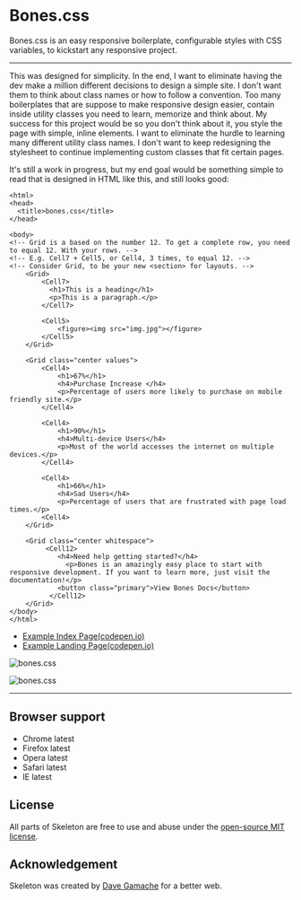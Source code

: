 # Bones.css
Bones.css is an easy responsive boilerplate, configurable styles with CSS variables, to kickstart any responsive project.

---

This was designed for simplicity. In the end, I want to eliminate having the dev make a million different decisions to design a simple site. I don't want them to think about class names or how to follow a convention. Too many boilerplates that are suppose to make responsive design easier, contain inside utility classes you need to learn, memorize and think about. My success for this project would be so you don't think about it, you style the page with simple, inline elements. I want to eliminate the hurdle to learning many different utility class names. I don't want to keep redesigning the stylesheet to continue implementing custom classes that fit certain pages. 

It's still a work in progress, but my end goal would be something simple to read that is designed in HTML like this, and still looks good:
```
<html>
<head>
  <title>bones.css</title>
</head>

<body>
<!-- Grid is a based on the number 12. To get a complete row, you need to equal 12. With your rows. -->
<!-- E.g. Cell7 + Cell5, or Cell4, 3 times, to equal 12. -->
<!-- Consider Grid, to be your new <section> for layouts. -->
    <Grid>
        <Cell7>
          <h1>This is a heading</h1>
          <p>This is a paragraph.</p>
        </Cell7>

        <Cell5>
            <figure><img src="img.jpg"></figure>            
        </Cell5>
    </Grid>
    
    <Grid class="center values">
      	<Cell4>
      		<h1>67%</h1>
      		<h4>Purchase Increase </h4>
      		<p>Percentage of users more likely to purchase on mobile friendly site.</p>
      	</Cell4>
          	
      	<Cell4>
      		<h1>90%</h1>
      		<h4>Multi-device Users</h4>
      		<p>Most of the world accesses the internet on multiple devices.</p>
      	</Cell4>
      	
      	<Cell4>
      		<h1>66%</h1>
      		<h4>Sad Users</h4>
      		<p>Percentage of users that are frustrated with page load times.</p>
        <Cell4>
    </Grid>
    	
    <Grid class="center whitespace">
         <Cell12>
            <h4>Need help getting started?</h4>
              <p>Bones is an amazingly easy place to start with responsive development. If you want to learn more, just visit the documentation!</p>
            <button class="primary">View Bones Docs</button>
          </Cell12>
    </Grid>
</body>
</html>
```

- [Example Index Page(codepen.io)](https://codepen.io/CalvinMorett/full/NWEjNQr)
- [Example Landing Page(codepen.io)](https://codepen.io/CalvinMorett/full/RwqZYbb)

![bones.css](images/bones.jpg)

![bones.css](images/bones-ex.jpg)

---

## Browser support
- Chrome latest
- Firefox latest
- Opera latest
- Safari latest
- IE latest

## License
All parts of Skeleton are free to use and abuse under the [open-source MIT license](https://github.com/dhg/Skeleton/blob/master/LICENSE.md).

## Acknowledgement

Skeleton was created by [Dave Gamache](https://twitter.com/dhg) for a better web.
